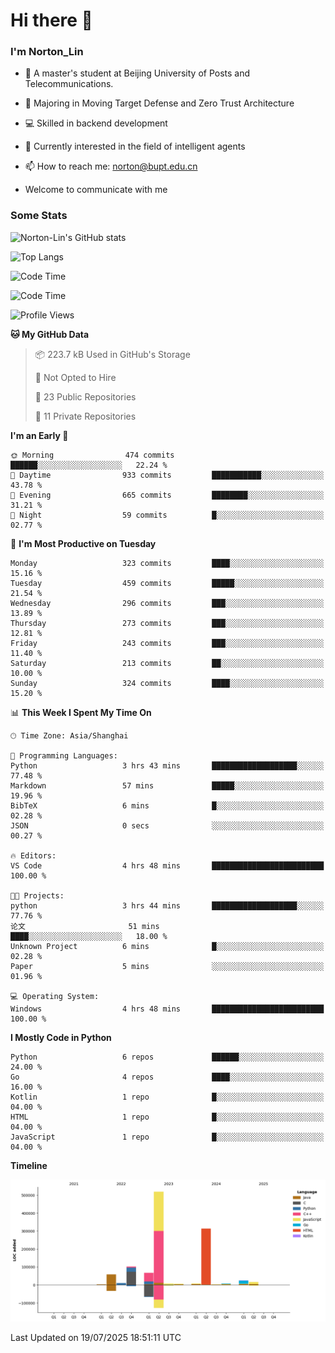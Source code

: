 
# Hi there 👋

### I'm Norton_Lin
- 🏫 A master's student at Beijing University of Posts and Telecommunications.
- 🌱 Majoring in Moving Target Defense and Zero Trust Architecture
- 💻 Skilled in backend development
- 🤖 Currently interested in the field of intelligent agents
- 📫 How to reach me: [norton@bupt.edu.cn](mailto:norton@bupt.edu.cn)

- Welcome to communicate with me

### Some Stats
![Norton-Lin's GitHub stats](https://github-readme-stats.vercel.app/api?username=Norton-Lin&count_private=true&show_icons=true&theme=radical)

![Top Langs](https://github-readme-stats.vercel.app/api/top-langs/?username=Norton-Lin&langs_count=10&layout=compact)

![Code Time](https://github-readme-stats.vercel.app/api/wakatime?username=Norton_Lin)

<!--START_SECTION:waka-->
![Code Time](http://img.shields.io/badge/Code%20Time-1%2C005%20hrs%2059%20mins-blue)

![Profile Views](http://img.shields.io/badge/Profile%20Views-0-blue)

**🐱 My GitHub Data** 

> 📦 223.7 kB Used in GitHub's Storage 
 > 
> 🚫 Not Opted to Hire
 > 
> 📜 23 Public Repositories 
 > 
> 🔑 11 Private Repositories 
 > 
**I'm an Early 🐤** 

```text
🌞 Morning                474 commits         ██████░░░░░░░░░░░░░░░░░░░   22.24 % 
🌆 Daytime                933 commits         ███████████░░░░░░░░░░░░░░   43.78 % 
🌃 Evening                665 commits         ████████░░░░░░░░░░░░░░░░░   31.21 % 
🌙 Night                  59 commits          █░░░░░░░░░░░░░░░░░░░░░░░░   02.77 % 
```
📅 **I'm Most Productive on Tuesday** 

```text
Monday                   323 commits         ████░░░░░░░░░░░░░░░░░░░░░   15.16 % 
Tuesday                  459 commits         █████░░░░░░░░░░░░░░░░░░░░   21.54 % 
Wednesday                296 commits         ███░░░░░░░░░░░░░░░░░░░░░░   13.89 % 
Thursday                 273 commits         ███░░░░░░░░░░░░░░░░░░░░░░   12.81 % 
Friday                   243 commits         ███░░░░░░░░░░░░░░░░░░░░░░   11.40 % 
Saturday                 213 commits         ██░░░░░░░░░░░░░░░░░░░░░░░   10.00 % 
Sunday                   324 commits         ████░░░░░░░░░░░░░░░░░░░░░   15.20 % 
```


📊 **This Week I Spent My Time On** 

```text
🕑︎ Time Zone: Asia/Shanghai

💬 Programming Languages: 
Python                   3 hrs 43 mins       ███████████████████░░░░░░   77.48 % 
Markdown                 57 mins             █████░░░░░░░░░░░░░░░░░░░░   19.96 % 
BibTeX                   6 mins              █░░░░░░░░░░░░░░░░░░░░░░░░   02.28 % 
JSON                     0 secs              ░░░░░░░░░░░░░░░░░░░░░░░░░   00.27 % 

🔥 Editors: 
VS Code                  4 hrs 48 mins       █████████████████████████   100.00 % 

🐱‍💻 Projects: 
python                   3 hrs 44 mins       ███████████████████░░░░░░   77.76 % 
论文                       51 mins             ████░░░░░░░░░░░░░░░░░░░░░   18.00 % 
Unknown Project          6 mins              █░░░░░░░░░░░░░░░░░░░░░░░░   02.28 % 
Paper                    5 mins              ░░░░░░░░░░░░░░░░░░░░░░░░░   01.96 % 

💻 Operating System: 
Windows                  4 hrs 48 mins       █████████████████████████   100.00 % 
```

**I Mostly Code in Python** 

```text
Python                   6 repos             ██████░░░░░░░░░░░░░░░░░░░   24.00 % 
Go                       4 repos             ████░░░░░░░░░░░░░░░░░░░░░   16.00 % 
Kotlin                   1 repo              █░░░░░░░░░░░░░░░░░░░░░░░░   04.00 % 
HTML                     1 repo              █░░░░░░░░░░░░░░░░░░░░░░░░   04.00 % 
JavaScript               1 repo              █░░░░░░░░░░░░░░░░░░░░░░░░   04.00 % 
```



**Timeline**

![Lines of Code chart](https://raw.githubusercontent.com/Norton-Lin/Norton-Lin/main/assets/bar_graph.png)


 Last Updated on 19/07/2025 18:51:11 UTC
<!--END_SECTION:waka-->
